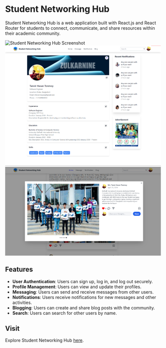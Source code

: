 # Student Networking Hub

Student Networking Hub is a web application built with React.js and React Router for students to connect, communicate, and share resources within their academic community.

![Student Networking Hub Screenshot](/src/assets/Readme/2024-04-23%2015%2007%2005.png)
![Student Networking Hub Screenshot](/src/assets/Readme/2024-04-23%2015%2009%2050.png)
![Student Networking Hub Screenshot](/src/assets/Readme/Screenshot%202024-04-23%20144115.png)

## Features

- **User Authentication**: Users can sign up, log in, and log out securely.
- **Profile Management**: Users can view and update their profiles.
- **Messaging**: Users can send and receive messages from other users.
- **Notifications**: Users receive notifications for new messages and other activities.
- **Blogging**: Users can create and share blog posts with the community.
- **Search**: Users can search for other users by name.

## Visit

Explore Student Networking Hub [here](https://student-networking-hub.web.app/).


